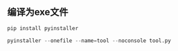## 编译为exe文件

```python
pip install pyinstaller

pyinstaller --onefile --name=tool --noconsole tool.py
```

